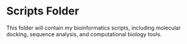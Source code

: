 # Scripts Folder  
This folder will contain my bioinformatics scripts, including molecular docking, sequence analysis, and computational biology tools.  
